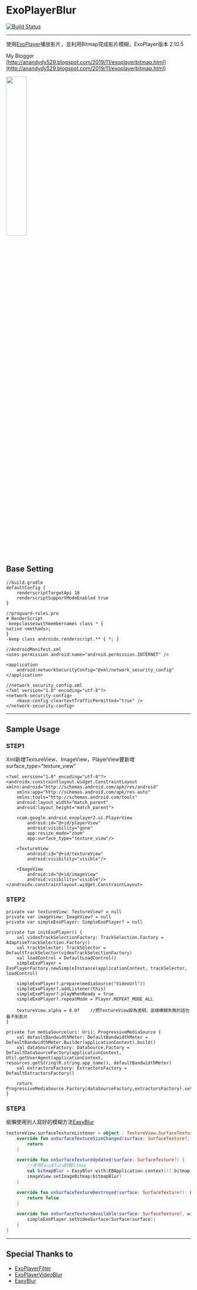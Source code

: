 # ExoPlayerBlur
[![Build Status](https://travis-ci.org/AndyAWD/ExoPlayerBlur.svg?branch=master)](https://travis-ci.org/AndyAWD/ExoPlayerBlur)
***

使用[ExoPlayer](https://github.com/google/ExoPlayer)播放影片，並利用Bitmap完成影片模糊，ExoPlayer版本 2.10.5

My Blogger
[http://anandydy529.blogspot.com/2019/11/exoplayerbitmap.html](http://anandydy529.blogspot.com/2019/11/exoplayerbitmap.html)

<img src="videoSample.gif" width="33.33%">

## Base Setting
````
//build.gradle
defaultConfig {
    renderscriptTargetApi 18
    renderscriptSupportModeEnabled true
}
````

````
//proguard-rules.pro
# RenderScript
-keepclasseswithmembernames class * {
native <methods>;
}
-keep class androidx.renderscript.** { *; }
````

````
//AndroidManifest.xml
<uses-permission android:name="android.permission.INTERNET" />

<application
    android:networkSecurityConfig="@xml/network_security_config"
</application>
````
````
//network_security_config.xml
<?xml version="1.0" encoding="utf-8"?>
<network-security-config>
    <base-config cleartextTrafficPermitted="true" />
</network-security-config>
````

***

## Sample Usage

### STEP1
Xml新增TextureView、ImageView，PlayerView要新增surface_type="texture_view"
````
<?xml version="1.0" encoding="utf-8"?>
<androidx.constraintlayout.widget.ConstraintLayout xmlns:android="http://schemas.android.com/apk/res/android"
    xmlns:app="http://schemas.android.com/apk/res-auto"
    xmlns:tools="http://schemas.android.com/tools"
    android:layout_width="match_parent"
    android:layout_height="match_parent">

    <com.google.android.exoplayer2.ui.PlayerView
        android:id="@+id/playerView"
        android:visibility="gone"
        app:resize_mode="zoom"
        app:surface_type="texture_view"/>

    <TextureView
        android:id="@+id/textureView"
        android:visibility="visible"/>

    <ImageView
        android:id="@+id/imageView"
        android:visibility="visible"/>
</androidx.constraintlayout.widget.ConstraintLayout>
````

### STEP2
````
private var textureView: TextureView? = null
private var imageView: ImageView? = null
private var simpleExoPlayer: SimpleExoPlayer? = null

private fun initExoPlayer() {
    val videoTrackSelectionFactory: TrackSelection.Factory = AdaptiveTrackSelection.Factory()
    val trackSelector: TrackSelector = DefaultTrackSelector(videoTrackSelectionFactory)
    val loadControl = DefaultLoadControl()
    simpleExoPlayer = ExoPlayerFactory.newSimpleInstance(applicationContext, trackSelector, loadControl)

    simpleExoPlayer?.prepare(mediaSource("VideoUrl"))
    simpleExoPlayer?.addListener(this)
    simpleExoPlayer?.playWhenReady = true
    simpleExoPlayer?.repeatMode = Player.REPEAT_MODE_ALL

    textureView.alpha = 0.0f    //把TextureView設為透明，這樣模糊失敗的話也看不到影片
}

private fun mediaSource(uri: Uri): ProgressiveMediaSource {
    val defaultBandwidthMeter: DefaultBandwidthMeter = DefaultBandwidthMeter.Builder(applicationContext).build()
    val dataSourceFactory: DataSource.Factory = DefaultDataSourceFactory(applicationContext, Util.getUserAgent(applicationContext, resources.getString(R.string.app_name)), defaultBandwidthMeter)
    val extractorsFactory: ExtractorsFactory = DefaultExtractorsFactory()

    return ProgressiveMediaSource.Factory(dataSourceFactory,extractorsFactory).setLoadErrorHandlingPolicy(this).createMediaSource(uri)
}
````

### STEP3
偷懶使用別人寫好的模糊方法[EasyBlur](https://github.com/pinguo-zhouwei/EasyBlur)
````kotlin
textureView.surfaceTextureListener = object : TextureView.SurfaceTextureListener {
    override fun onSurfaceTextureSizeChanged(surface: SurfaceTexture?, width: Int, height: Int) {
        return
    }

    override fun onSurfaceTextureUpdated(surface: SurfaceTexture?) {
        //使用EasyBlur處理Bitmap
        val bitmapBlur = EasyBlur.with(EBApplication.context()).bitmap(textureView.bitmap).scale(10).radius(25).blur()
        imageView.setImageBitmap(bitmapBlur)
    }

    override fun onSurfaceTextureDestroyed(surface: SurfaceTexture?): Boolean {
        return false
    }

    override fun onSurfaceTextureAvailable(surface: SurfaceTexture?, width: Int, height: Int) {
        simpleExoPlayer.setVideoSurface(Surface(surface))
    }
}
````

***

## Special Thanks to
* [ExoPlayerFilter](https://github.com/MasayukiSuda/ExoPlayerFilter)
* [ExoPlayerVideoBlur](https://github.com/liosen/ExoPlayerVideoBlur)
* [EasyBlur](https://github.com/pinguo-zhouwei/EasyBlur)